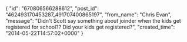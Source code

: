  {
   "id": "670806566288612",
   "post_id": "462493170453287_491707400865197",
   "from_name": "Chris Evan",
   "message": "Didn't Scott say something about joinder when the kids get registered for school?? Did your kids get registered?",
   "created_time": "2014-05-22T14:57:02+0000"
 }
